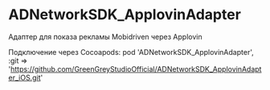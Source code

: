 # ADNetworkSDK_ApplovinAdapter

Адаптер для показа рекламы Mobidriven через Applovin

Подключение через Cocoapods:
pod 'ADNetworkSDK_ApplovinAdapter', :git => 'https://github.com/GreenGreyStudioOfficial/ADNetworkSDK_ApplovinAdapter_iOS.git'
